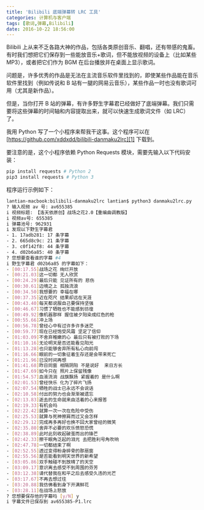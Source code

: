 ```yaml
---
title: 'Bilibili 底端弹幕转 LRC 工具'
categories: 计算机与客户端
tags: [歌词,弹幕,Bilibili]
date: 2016-10-22 18:56:00
---
```

Bilibili 上从来不乏各路大神的作品，包括各类原创音乐、翻唱，还有带感的鬼畜。有时我们想把它们保存到一些能放音乐+歌词，但不能放视频的设备上（比如某些 MP3），或者把它们作为 BGM 在后台播放并在桌面上显示歌词。

问题是，许多优秀的作品是无法在主流音乐软件里找到的，即使某些作品能在音乐软件里找到（例如传说和 B 站有一腿的网易云音乐），某些作品一时也没有歌词可用（尤其是新作品）。

但是，当你打开 B 站的弹幕，有许多野生字幕君已经做好了底端弹幕。我们只需要将这些弹幕的时间轴和内容提取出来，就可以快速生成歌词文件（如 LRC）了。

我用 Python 写了一个小程序来帮我干这事。这个程序可以在 [https://github.com/xddxdd/bilibili-danmaku2lrc][1] 下载到。

要注意的是，这个小程序依赖 Python Requests 模块，需要先输入以下代码安装：

```bash
pip install requests # Python 2
pip3 install requests # Python 3
```

程序运行示例如下：

```bash
lantian-macbook:bilibili-danmaku2lrc lantian$ python3 danmaku2lrc.py
? 输入视频 av 号: av655385
i 视频标题: 【洛天依原创】战场之花2.0【重编曲调教版】
i 视频av号: 655385
i 弹幕池号: 962931
i 发现以下野生字幕君
- 1. 17adb281: 17 条字幕
- 2. 665d8c9c: 21 条字幕
- 3. c0f142f8: 44 条字幕
- 4. d02b6a85: 40 条字幕
? 您想要查看谁的字幕 #4
i 野生字幕君 d02b6a85 的字幕如下：
- [00:17.55]战场之花 绚烂开放
- [00:21.03]这一切都 无人欣赏
- [00:24.29]最后只能 见证所有的 悲伤
- [00:30.61]边境之上 孤独流浪
- [00:34.50]我想要的 幸福在哪
- [00:37.35]近在咫尺 结果却远在天涯
- [00:43.40]每天都说服自己要保持坚强
- [00:46.67]习惯了牺牲也不能感到彷徨
- [00:49.92]像机器那样 握住被夕阳染成红色的枪
- [00:55.66]冲上场
- [00:56.78]曾经心中有过许多许多迷茫
- [00:59.77]现在已经饱受风霜 坚定了信仰
- [01:03.09]不舍弃稚嫩的心 最后只有被打败的下场
- [01:10.16]无论明天是否还能看见阳光
- [01:13.28]也只能够舍弃所有私心向前闯
- [01:16.66]眼前的一切象征着生存还是会带来死亡
- [01:21.96]已没时间再想
- [01:41.68]昨日同窗 相隔阴阳 不是说好  来日方长
- [01:47.69]如今只在 照片上保留残像
- [01:54.57]血液流淌 战旗飘扬 紧握着的 是什么啊
- [02:01.53]曾经快乐 化为了碎片飞扬
- [02:07.54]牺牲的战士已永远不会说话
- [02:10.58]付出的努力也会渐渐被遗忘
- [02:13.83]逝去的生命就来由活着的心来报答
- [02:19.33]有机会吗
- [02:22.42]就算一次一次在危险中受伤
- [02:25.53]就算与死神擦肩而过又会怎样
- [02:29.12]完成再多再好也换不回大家曾经的微笑
- [02:35.80]舍弃不必要的欢乐愤怒恐慌
- [02:38.89]此时此刻收起破茧而出的锋芒
- [02:42.33]擦干眼角泛起的泪光 去把胜利号角吹响
- [02:47.78]一切都结束了啊
- [02:52.55]透过变得粉身碎骨的那扇窗
- [02:55.56]是否能看到明天世界的新希望
- [03:05.86]双手触碰不到放晴了的天空
- [03:09.17]意识离去感受不到周围的芬芳
- [03:12.38]请代替我在和平之后去感受久违的光芒
- [03:17.67]不再去想过往
- [03:20.88]我仿佛看到身下开满鲜花
- [03:28.11]在战场上怒放
? 您想要保存他的字幕吗 [y/N] y
i 字幕文件已保存到 av655385-P1.lrc
```

  [1]: https://github.com/xddxdd/bilibili-danmaku2lrc
